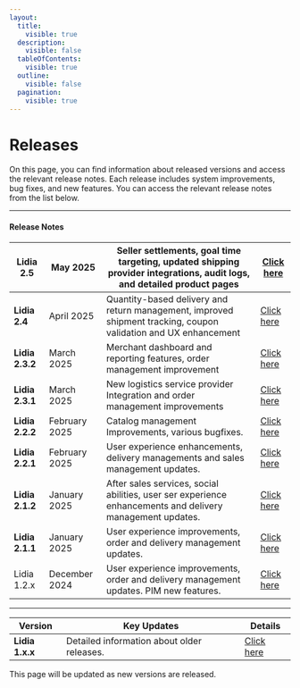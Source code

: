 ```yaml
---
layout:
  title:
    visible: true
  description:
    visible: false
  tableOfContents:
    visible: true
  outline:
    visible: false
  pagination:
    visible: true
---
```


# Releases

On this page, you can find information about released versions and access the relevant release notes. Each release includes system improvements, bug fixes, and new features. You can access the relevant release notes from the list below.

***

#### Release Notes

| **Lidia 2.5**   | May 2025      | Seller settlements, goal time targeting, updated shipping provider integrations, audit logs, and detailed product pages | [Click here](english/lidia-2.5.x-release-notes.md)  |
| --------------- | ------------- | ----------------------------------------------------------------------------------------------------------------------- | --------------------------------------------------- |
| **Lidia 2.4**   | April 2025    | Quantity-based delivery and return management, improved shipment tracking, coupon validation and UX enhancement         | [Click here](english/lidia-2.4.x-release-notes.md)  |
| **Lidia 2.3.2** | March 2025    | Merchant dashboard and reporting features, order management improvement                                                 | [Click here](english/lidia-2.3.x-release-notes.md)  |
| **Lidia 2.3.1** | March 2025    | New logistics service provider Integration and order management improvements                                            | [Click here](english/lidia-2.3.x-release-notes.md)  |
| **Lidia 2.2.2** | February 2025 | Catalog management Improvements, various bugfixes.                                                                      | [Click here](english/lidia-2.2.x-release-notes.md)  |
| **Lidia 2.2.1** | February 2025 | User experience enhancements, delivery managements and sales management updates.                                        | [Click here](english/lidia-2.2.x-release-notes.md)  |
| **Lidia 2.1.2** | January 2025  | After sales services, social abilities, user ser experience enhancements and delivery management updates.               | [Click here](english/lidia-2.1.x-release-notes.md)  |
| **Lidia 2.1.1** | January 2025  | User experience improvements, order and delivery management updates.                                                    | [Click here](english/lidia-2.1.x-release-notes.md)  |
| Lidia 1.2.x     | December 2024 | User experience improvements, order and delivery management updates. PIM new features.                                  | [Click here](english/lidia-1.12.x-release-notes.md) |

***

| Version         | Key Updates                                | Details                            |
| --------------- | ------------------------------------------ | ---------------------------------- |
| **Lidia 1.x.x** | Detailed information about older releases. | [Click here](english/older-1.x.x/) |

This page will be updated as new versions are released.
